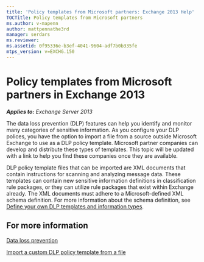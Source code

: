 ```yaml
---
title: 'Policy templates from Microsoft partners: Exchange 2013 Help'
TOCTitle: Policy templates from Microsoft partners
ms.author: v-mapenn
author: mattpennathe3rd
manager: serdars
ms.reviewer: 
ms.assetid: 0f95336e-b3ef-4041-9604-adf7b0b335fe
mtps_version: v=EXCHG.150
---
```


# Policy templates from Microsoft partners in Exchange 2013

_**Applies to:** Exchange Server 2013_

The data loss prevention (DLP) features can help you identify and monitor many categories of sensitive information. As you configure your DLP polices, you have the option to import a file from a source outside Microsoft Exchange to use as a DLP policy template. Microsoft partner companies can develop and distribute these types of templates. This topic will be updated with a link to help you find these companies once they are available.

DLP policy template files that can be imported are XML documents that contain instructions for scanning and analyzing message data. These templates can contain new sensitive information definitions in classification rule packages, or they can utilize rule packages that exist within Exchange already. The XML documents must adhere to a Microsoft-defined XML schema definition. For more information about the schema definition, see [Define your own DLP templates and information types](define-your-own-dlp-templates-and-information-types-exchange-2013-help.md).

## For more information

[Data loss prevention](data-loss-prevention-exchange-2013-help.md)

[Import a custom DLP policy template from a file](import-a-custom-dlp-policy-template-from-a-file-exchange-2013-help.md)
